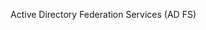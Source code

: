<Token xmlns:xlink="http://www.w3.org/1999/xlink">Active Directory Federation Services (AD FS)</Token>